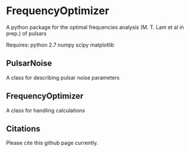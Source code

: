 FrequencyOptimizer
=======

A python package for the optimal frequencies analysis (M. T. Lam et al in prep.) of pulsars

Requires:
python 2.7
numpy
scipy
matplotlib


PulsarNoise
-----------

A class for describing pulsar noise parameters



FrequencyOptimizer
------------------

A class for handling calculations


Citations
---------

Please cite this github page currently.